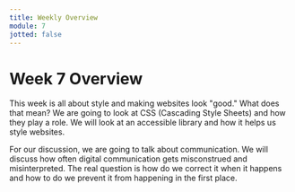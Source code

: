 ```yaml
---
title: Weekly Overview
module: 7
jotted: false
---
```


# Week 7 Overview

This week is all about style and making websites look "good."  What does that mean?  We are going to look at CSS (Cascading Style Sheets) and how they play a role. We will look at an accessible library and how it helps us style websites.  



For our discussion, we are going to talk about communication.  We will discuss how often digital communication gets misconstrued and misinterpreted.  The real question is how do we correct it when it happens and how to do we prevent it from happening in the first place.